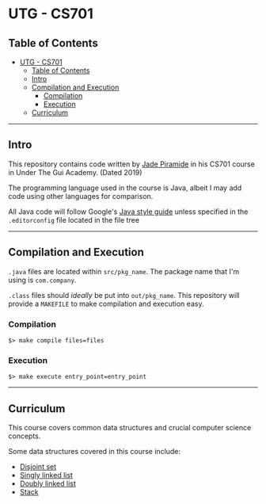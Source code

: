 # UTG - CS701 #

## Table of Contents ##
- [UTG - CS701](#utg---cs701)
	- [Table of Contents](#table-of-contents)
	- [Intro](#intro)
	- [Compilation and Execution](#compilation-and-execution)
		- [Compilation](#compilation)
		- [Execution](#execution)
	- [Curriculum](#curriculum)


---
## Intro ##

This repository contains code written by [Jade Piramide](https://www.github.com/Jiramide) in his CS701
course in Under The Gui Academy. (Dated 2019)

The programming language used in the course is Java, albeit I may add
code using other languages for comparison.

All Java code will follow Google's [Java style guide](https://google.github.io/styleguide/javaguide.html)
unless specified in the `.editorconfig` file located in the file tree


---
## Compilation and Execution ##

`.java` files are located within `src/pkg_name`. The package name that I'm using is `com.company`.

`.class` files should *ideally* be put into `out/pkg_name`. This repository will provide a `MAKEFILE` to make compilation and execution easy.

### Compilation ###
```
$> make compile files=files
```

### Execution ###
```
$> make execute entry_point=entry_point
```

---
## Curriculum ##

This course covers common data structures and crucial computer science concepts.

Some data structures covered in this course include:
- [Disjoint set](https://en.wikipedia.org/wiki/Disjoint-set_data_structure)
- [Singly linked list](https://en.wikibooks.org/wiki/Data_Structures/Singly_Linked_Lists)
- [Doubly linked list](https://en.wikipedia.org/wiki/Doubly_linked_list)
- [Stack](https://en.wikipedia.org/wiki/Stack_(abstract_data_type))